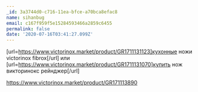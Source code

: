 ```yaml
---
_id: 3a3744d0-c716-11ea-bfce-a70bca8efac8
name: sihanbug
email: c167f959f5e15284593466a2859c6455
permalink: false
date: '2020-07-16T03:41:27.099Z'
---
```

[url=https://www.victorinox.market/product/GR1711131123]кухонные ножи victorinox fibrox[/url] или [url=https://www.victorinox.market/product/GR1711131070]купить нож викторинокс рейнджер[/url] 
 
https://www.victorinox.market/product/GR171113890
